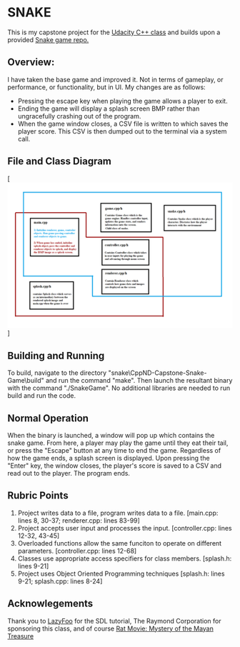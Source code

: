 # SNAKE

This is my capstone project for the [Udacity C++ class](https://www.udacity.com/course/c-plus-plus-nanodegree--nd213) and builds upon a provided [Snake game repo.](https://github.com/udacity/CppND-Capstone-Snake-Game)


## Overview:
I have taken the base game and improved it. Not in terms of gameplay, or performance, or functionality, but in UI.
My changes are as follows:
- Pressing the escape key when playing the game allows a player to exit.
- Ending the game will display a splash screen BMP rather than ungracefully crashing out of the program.
- When the game window closes, a CSV file is written to which saves the player score. This CSV is then dumped out to the terminal via a system call.

## File and Class Diagram

[![Class Diagram](./CppND-Capstone-Snake-Game/flow_diagram.png)]

## Building and Running
To build, navigate to the directory "snake\CppND-Capstone-Snake-Game\build" and run the command "make".
Then launch the resultant binary with the command "./SnakeGame".
No additional libraries are needed to run build and run the code.

## Normal Operation
When the binary is launched, a window will pop up which contains the snake game.
From here, a player may play the game until they eat their tail, or press the "Escape" button at any time to end the game.
Regardless of how the game ends, a splash screen is displayed.
Upon pressing the "Enter" key, the window closes, the player's score is saved to a CSV and read out to the player.
The program ends.

## Rubric Points
1. Project writes data to a file, program writes data to a file. [main.cpp: lines 8, 30-37; renderer.cpp: lines 83-99]
2. Project accepts user input and processes the input. [controller.cpp: lines 12-32, 43-45]
3. Overloaded functions allow the same funciton to operate on different parameters. [controller.cpp: lines 12-68]
4. Classes use appropriate access specifiers for class members. [splash.h: lines 9-21]
5. Project uses Object Oriented Programming techniques [splash.h: lines 9-21; splash.cpp: lines 8-24]

## Acknowlegements
Thank you to [LazyFoo](https://lazyfoo.net/tutorials/SDL/02_getting_an_image_on_the_screen/index.php) for the SDL tutorial, The Raymond Corporation for sponsoring this class, and of course [Rat Movie: Mystery of the Mayan Treasure](https://www.youtube.com/watch?v=jAXioRNYy4s&t=330s)
